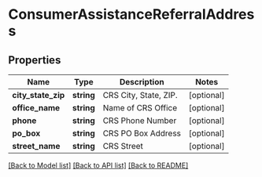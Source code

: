 # ConsumerAssistanceReferralAddress

## Properties
Name | Type | Description | Notes
------------ | ------------- | ------------- | -------------
**city_state_zip** | **string** | CRS City, State, ZIP. | [optional] 
**office_name** | **string** | Name of CRS Office | [optional] 
**phone** | **string** | CRS Phone Number | [optional] 
**po_box** | **string** | CRS PO Box Address | [optional] 
**street_name** | **string** | CRS Street | [optional] 

[[Back to Model list]](../README.md#documentation-for-models) [[Back to API list]](../README.md#documentation-for-api-endpoints) [[Back to README]](../README.md)



